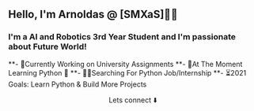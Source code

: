 ## Hello, I'm Arnoldas @ [SMXaS]👨‍💻

### I'm a AI and Robotics  3rd Year Student and I'm passionate about Future World!

**- 🔨Currently Working on University Assignments
**- 📗At The Moment Learning Python 🐍
**- 👨‍🎓Searching For Python Job/Internship
**- ⏳2021 Goals: Learn Python & Build More Projects

<p align="center">
Lets connect ⬇️
</p>

